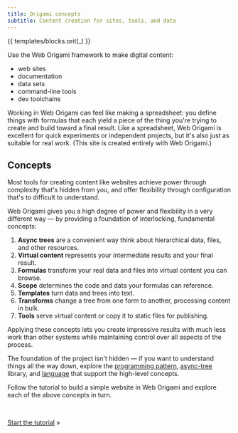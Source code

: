 ```yaml
---
title: Origami concepts
subtitle: Content creation for sites, tools, and data
---
```


{{ templates/blocks.orit(_) }}

Use the Web Origami framework to make digital content:

- web sites
- documentation
- data sets
- command-line tools
- dev toolchains

Working in Web Origami can feel like making a spreadsheet: you define things with formulas that each yield a piece of the thing you're trying to create and build toward a final result. Like a spreadsheet, Web Origami is excellent for quick experiments or independent projects, but it's also just as suitable for real work. (This site is created entirely with Web Origami.)

## Concepts

Most tools for creating content like websites achieve power through complexity that's hidden from you, and offer flexibility through configuration that's to difficult to understand.

Web Origami gives you a high degree of power and flexibility in a very different way — by providing a foundation of interlocking, fundamental concepts:

1. **Async trees** are a convenient way think about hierarchical data, files, and other resources.
1. **Virtual content** represents your intermediate results and your final result.
1. **Formulas** transform your real data and files into virtual content you can browse.
1. **Scope** determines the code and data your formulas can reference.
1. **Templates** turn data and trees into text.
1. **Transforms** change a tree from one form to another, processing content in bulk.
1. **Tools** serve virtual content or copy it to static files for publishing.

Applying these concepts lets you create impressive results with much less work than other systems while maintaining control over all aspects of the process.

The foundation of the project isn't hidden — if you want to understand things all the way down, explore the [programming pattern](/pattern), [async-tree](/async-tree) library, and [language](language) that support the high-level concepts.

Follow the tutorial to build a simple website in Web Origami and explore each of the above concepts in turn.

&nbsp;

[Start the tutorial](tutorial.html) »
